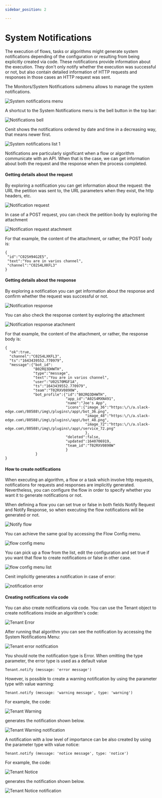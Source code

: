 ```yaml
---
sidebar_position: 2

---
```


# System Notifications

The execution of flows, tasks or algorithms might generate system notifications depending of the configuration or resulting from being explicitly created via code. These notifications provide information about the execution. They don't only notify whether the execution was successful or not, but also contain detailed information of HTTP requests and responses in those cases an HTTP request was sent.

The Monitors/System Notifications submenu allows to manage the system notifications.

![System notifications menu](https://user-images.githubusercontent.com/54523080/153112162-49f0398b-7e2b-4bef-aad1-0ffedcf0693d.png)

A shortcut to the System Notifications menu is the bell button in the top bar:

![Notifications bell](https://user-images.githubusercontent.com/54523080/153328430-f536524c-83ee-41cd-803d-673913c51b2f.png)

Cenit shows the notifications ordered by date and time in a decreasing way, that means newer first.

![System notifications list 1](https://user-images.githubusercontent.com/54523080/153113106-031e5341-24e4-4cbc-88c1-17df7afbcb1b.png)

Notifications are particularly significant when a flow or algorithm communicate with an API. When that is the case, we can get information about both the request and the response when the process completed.

#### Getting details about the request

By exploring a notification you can get information about the request: the URL the petition was sent to, the URL parameters when they exist, the http headers, etc.

![Notification request](https://user-images.githubusercontent.com/54523080/153116785-f7fec483-c516-4eb8-9860-c80af68fe319.png)

In case of a POST request, you can check the petition body by exploring the attachment

![Notification request atachment](https://user-images.githubusercontent.com/54523080/153123042-005f9ddb-c786-45c1-8781-25493f495004.png)

For that example, the content of the attachment, or rather, the POST body  is:

```
{
 "id":"C02SH94G2E5",
 "text":"You are in varios channel",
 "channel":"C02S4LXKFL3"
}
```

#### Getting details about the response

By exploring a notification you can get information about the response and confirm whether the request was successful or not.

![Notification response](https://user-images.githubusercontent.com/54523080/153123610-a946561e-c5d4-4cd5-a0e3-19fbf370dab8.png)

You can also check the response content by exploring the attachment

![Notification response atachment](https://user-images.githubusercontent.com/54523080/153123622-41ab3334-9d7f-4c22-ad40-d1afb8447df6.png)

For that example, the content of the attachment, or rather, the response body is:

```
{
  "ok":true,
  "channel":"C02S4LXKFL3",
  "ts":"1643439552.770979",
  "message":{"bot_id":
             "B02RQ3DHWTH",
             "type":"message",
             "text":"You are in varios channel",
             "user":"U02S70MGF1A",
             "ts":"1643439552.770979",
             "team":"T02RXV0890W",
             "bot_profile":{"id":"B02RQ3DHWTH",
                            "app_id":"A02S4MXN491",
                            "name":"Joe's App",
                            "icons":{"image_36":"https:\/\/a.slack-edge.com\/80588\/img\/plugins\/app\/bot_36.png",
                                     "image_48":"https:\/\/a.slack-edge.com\/80588\/img\/plugins\/app\/bot_48.png",
                                     "image_72":"https:\/\/a.slack-edge.com\/80588\/img\/plugins\/app\/service_72.png"
                                     },
                            "deleted":false,
                            "updated":1640706919,
                            "team_id":"T02RXV0890W"
                            }
              }
}
```

#### How to create notifications

When executing an algorithm, a flow or a task which involve http requests, notifications  for requests and responses are implicitly generated. Nevertheless, you can configure the flow in order to specify whether you want it to generate notifications or not. 

When defining a flow you can set true or false in both fields Notify Request and Notify Response, so when executing the flow notifications will be generated or not.

![Notify flow](https://user-images.githubusercontent.com/54523080/153129675-80bf0263-a9bc-4f7b-85b6-a77b0960e570.png)

You can achieve the same goal by accessing the Flow Config menu.

![flow config menu](https://user-images.githubusercontent.com/54523080/153130372-078505bf-3d4b-45b2-a461-e6d07e9d639a.png)

You can pick up a flow from the list, edit the configuration and set true if  you want that flow to create notifications or false in other case.

![flow config menu list](https://user-images.githubusercontent.com/54523080/153130824-f977076b-310b-4625-801d-c3618ada6239.png)

Cenit implicitly generates a notification in case of error:

![notification error](https://user-images.githubusercontent.com/54523080/153132106-215018ed-48d7-4e19-b828-10e9caddada2.png)

#### Creating notifications via code

You can also create notifications via code. You can use the Tenant object to create notifications inside an algorithm's code:

![Tenant Error](https://user-images.githubusercontent.com/54523080/153133654-0528b421-3498-438a-8340-2fec38a582e8.png)

After running that algorithm you can see the notification by accessing the System Notifications Menu:

![Tenant error notification](https://user-images.githubusercontent.com/54523080/153133667-14c3dd2f-ee72-4032-95ae-df1c7ef8aa80.png)

You should note the notification type is Error. When omitting the type parameter, the error type is used as a default value

```
Tenant.notify (message: 'error message')
```

However, is possible to create a warning notification by using the parameter type with value warning:

```
Tenant.notify (message: 'warning message', type: 'warning')
```

For example, the code:

![Tenant Warning](https://user-images.githubusercontent.com/54523080/153135158-ca09e952-620a-467d-b4ff-11fa4d487c6f.png)

generates the notification shown below.

![Tenant Warning notification](https://user-images.githubusercontent.com/54523080/153135447-961518e0-ae50-4df8-a3b6-cdcd41a79e19.png)

A notification with a low level of importance can be also created by using the parameter type with value notice:

```
Tenant.notify (message: 'notice message', type: 'notice')
```

For example, the code:

![Tenant Notice](https://user-images.githubusercontent.com/54523080/153135161-63456c45-6105-410a-8f0e-ce55e7c6e4e9.png)

generates the notification shown below.

![Tenant Notice notification](https://user-images.githubusercontent.com/54523080/153135454-c172a10d-d2e6-4590-a8bc-af04798453a9.png)